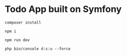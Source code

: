 # Todo App built on Symfony

```
composer install
```

```
npm i
```

```
npm run dev
```

```
php bin/console d:s:u --force
```
